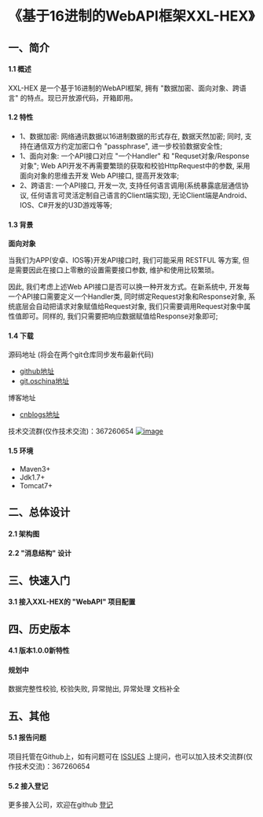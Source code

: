 # 《基于16进制的WebAPI框架XXL-HEX》
## 一、简介

#### 1.1 概述
XXL-HEX 是一个基于16进制的WebAPI框架, 拥有 "数据加密、面向对象、跨语言" 的特点。现已开放源代码，开箱即用。

#### 1.2 特性
- 1、数据加密: 网络通讯数据以16进制数据的形式存在, 数据天然加密; 同时, 支持在通信双方约定加密口令 "passphrase", 进一步校验数据安全性;
- 1、面向对象: 一个API接口对应 "一个Handler" 和 "Requset对象/Response对象"; Web API开发不再需要繁琐的获取和校验HttpRequest中的参数, 采用面向对象的思维去开发 Web API接口, 提高开发效率;
- 2、跨语言: 一个API接口, 开发一次, 支持任何语言调用(系统暴露底层通信协议, 任何语言可灵活定制自己语言的Client端实现), 无论Client端是Android、IOS、C#开发的U3D游戏等等;

#### 1.3 背景

**面向对象**

当我们为APP(安卓、IOS等)开发API接口时, 我们可能采用 RESTFUL 等方案, 但是需要因此在接口上零散的设置需要接口参数, 维护和使用比较繁琐。

因此, 我们考虑上述Web API接口是否可以换一种开发方式。在新系统中, 开发每一个API接口需要定义一个Handler类, 同时绑定Request对象和Response对象, 系统底层会自动把请求对象赋值给Request对象, 我们只需要调用Request对象中属性值即可。同样的, 我们只需要把响应数据赋值给Response对象即可; 


#### 1.4 下载
源码地址 (将会在两个git仓库同步发布最新代码)
- [github地址](https://github.com/xuxueli/xxl-hex)
- [git.oschina地址](https://git.oschina.net/xuxueli0323/xxl-hex)

博客地址
- [cnblogs地址](http://www.cnblogs.com/xuxueli/p/5003305.html)

技术交流群(仅作技术交流)：367260654    [![image](http://pub.idqqimg.com/wpa/images/group.png)](http://shang.qq.com/wpa/qunwpa?idkey=4686e3fe01118445c75673a66b4cc6b2c7ce0641528205b6f403c179062b0a52 )

#### 1.5 环境
- Maven3+
- Jdk1.7+
- Tomcat7+

## 二、总体设计

#### 2.1 架构图

#### 2.2 "消息结构" 设计

## 三、快速入门

#### 3.1 接入XXL-HEX的 "WebAPI" 项目配置


## 四、历史版本
#### 4.1 版本1.0.0新特性

#### 规划中
数据完整性校验, 校验失败, 异常抛出, 异常处理
文档补全

## 五、其他

#### 5.1 报告问题
项目托管在Github上，如有问题可在 [ISSUES](https://github.com/xuxueli/xxl-hex/issues) 上提问，也可以加入技术交流群(仅作技术交流)：367260654

#### 5.2 接入登记
更多接入公司，欢迎在github [登记](https://github.com/xuxueli/xxl-hex/issues/1 )
